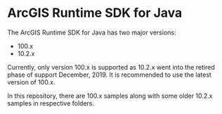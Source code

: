 # ArcGIS Runtime SDK for Java

The ArcGIS Runtime SDK for Java has two major versions:
* 100.x
* 10.2.x

Currently, only version 100.x is supported as 10.2.x went into the retired phase of support December, 2019. It is recommended to use the latest version of 100.x.

In this repository, there are 100.x samples along with some older 10.2.x samples in respective folders.